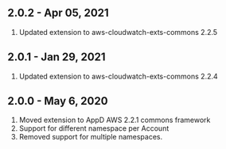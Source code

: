 ## 2.0.2 - Apr 05, 2021
1. Updated extension to aws-cloudwatch-exts-commons 2.2.5

## 2.0.1 - Jan 29, 2021
1. Updated extension to aws-cloudwatch-exts-commons 2.2.4

## 2.0.0 - May 6, 2020

1. Moved extension to AppD AWS 2.2.1 commons framework
2. Support for different namespace per Account
3. Removed support for multiple namespaces.